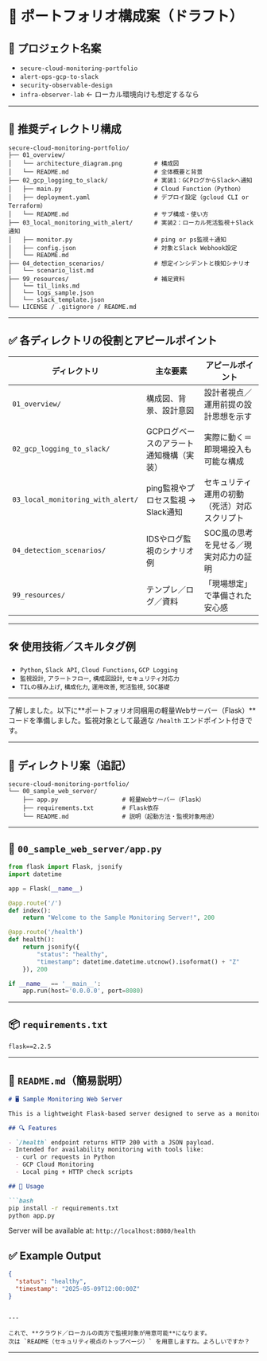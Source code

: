 # 📁 ポートフォリオ構成案（ドラフト）

## 🔰 プロジェクト名案

* `secure-cloud-monitoring-portfolio`
* `alert-ops-gcp-to-slack`
* `security-observable-design`
* `infra-observer-lab` ← ローカル環境向けも想定するなら

---

## 📂 推奨ディレクトリ構成

```
secure-cloud-monitoring-portfolio/
├── 01_overview/
│   └── architecture_diagram.png         # 構成図
│   └── README.md                        # 全体概要と背景
├── 02_gcp_logging_to_slack/             # 実装1：GCPログからSlackへ通知
│   ├── main.py                          # Cloud Function（Python）
│   ├── deployment.yaml                  # デプロイ設定（gcloud CLI or Terraform）
│   └── README.md                        # サブ構成・使い方
├── 03_local_monitoring_with_alert/      # 実装2：ローカル死活監視＋Slack通知
│   ├── monitor.py                       # ping or ps監視＋通知
│   ├── config.json                      # 対象とSlack Webhook設定
│   └── README.md
├── 04_detection_scenarios/              # 想定インシデントと検知シナリオ
│   └── scenario_list.md
├── 99_resources/                        # 補足資料
│   └── til_links.md
│   └── logs_sample.json
│   └── slack_template.json
└── LICENSE / .gitignore / README.md
```

---

## ✅ 各ディレクトリの役割とアピールポイント

| ディレクトリ                            | 主な要素                    | アピールポイント               |
| --------------------------------- | ----------------------- | ---------------------- |
| `01_overview/`                    | 構成図、背景、設計意図             | 設計者視点／運用前提の設計思想を示す     |
| `02_gcp_logging_to_slack/`        | GCPログベースのアラート通知機構（実装）   | 実際に動く＝即現場投入も可能な構成      |
| `03_local_monitoring_with_alert/` | ping監視やプロセス監視 → Slack通知 | セキュリティ運用の初動（死活）対応スクリプト |
| `04_detection_scenarios/`         | IDSやログ監視のシナリオ例          | SOC風の思考を見せる／現実対応力の証明   |
| `99_resources/`                   | テンプレ／ログ／資料              | 「現場想定」で準備された安心感        |

---

## 🛠️ 使用技術／スキルタグ例

* `Python`, `Slack API`, `Cloud Functions`, `GCP Logging`
* `監視設計`, `アラートフロー`, `構成図設計`, `セキュリティ対応力`
* `TILの積み上げ`, `構成化力`, `運用改善`, `死活監視`, `SOC基礎`

---
了解しました。以下に\*\*ポートフォリオ同梱用の軽量Webサーバー（Flask）\*\*コードを準備しました。監視対象として最適な `/health` エンドポイント付きです。

---

## 📂 ディレクトリ案（追記）

```
secure-cloud-monitoring-portfolio/
└── 00_sample_web_server/
    ├── app.py                  # 軽量Webサーバー（Flask）
    ├── requirements.txt        # Flask依存
    └── README.md               # 説明（起動方法・監視対象用途）
```

---

## 🧪 `00_sample_web_server/app.py`

```python
from flask import Flask, jsonify
import datetime

app = Flask(__name__)

@app.route('/')
def index():
    return "Welcome to the Sample Monitoring Server!", 200

@app.route('/health')
def health():
    return jsonify({
        "status": "healthy",
        "timestamp": datetime.datetime.utcnow().isoformat() + "Z"
    }), 200

if __name__ == '__main__':
    app.run(host='0.0.0.0', port=8080)
```

---

## 📦 `requirements.txt`

```
flask==2.2.5
```

---

## 📘 `README.md`（簡易説明）

````markdown
# 🖥️ Sample Monitoring Web Server

This is a lightweight Flask-based server designed to serve as a monitoring target.

## 🔍 Features

- `/health` endpoint returns HTTP 200 with a JSON payload.
- Intended for availability monitoring with tools like:
  - curl or requests in Python
  - GCP Cloud Monitoring
  - Local ping + HTTP check scripts

## 🚀 Usage

```bash
pip install -r requirements.txt
python app.py
````

Server will be available at: `http://localhost:8080/health`

## ✅ Example Output

```json
{
  "status": "healthy",
  "timestamp": "2025-05-09T12:00:00Z"
}
```

```

---

これで、**クラウド／ローカルの両方で監視対象が用意可能**になります。  
次は `README（セキュリティ視点のトップページ）` を用意しますね。よろしいですか？
```
---